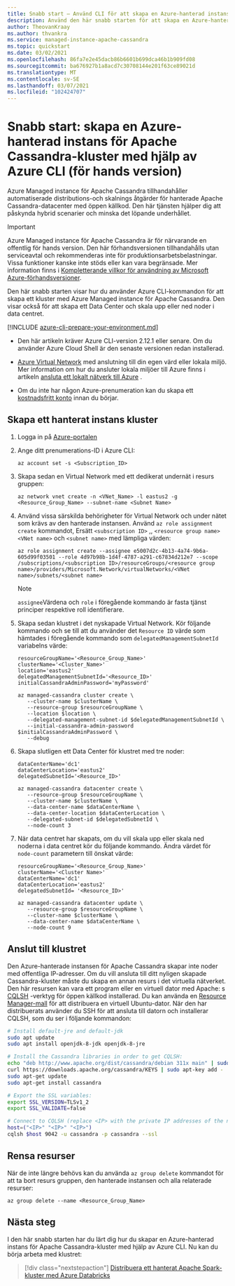```yaml
---
title: Snabb start – Använd CLI för att skapa en Azure-hanterad instans för Apache Cassandra-kluster
description: Använd den här snabb starten för att skapa en Azure-hanterad instans för Apache Cassandra-kluster med Azure CLI.
author: TheovanKraay
ms.author: thvankra
ms.service: managed-instance-apache-cassandra
ms.topic: quickstart
ms.date: 03/02/2021
ms.openlocfilehash: 86fa7e2e45dacb86b6601b699dca46b1b909fd08
ms.sourcegitcommit: ba676927b1a8acd7c30708144e201f63ce89021d
ms.translationtype: MT
ms.contentlocale: sv-SE
ms.lasthandoff: 03/07/2021
ms.locfileid: "102424707"
---
```

# <a name="quickstart-create-an-azure-managed-instance-for-apache-cassandra-cluster-using-azure-cli-preview"></a>Snabb start: skapa en Azure-hanterad instans för Apache Cassandra-kluster med hjälp av Azure CLI (för hands version)

Azure Managed instance för Apache Cassandra tillhandahåller automatiserade distributions-och skalnings åtgärder för hanterade Apache Cassandra-datacenter med öppen källkod. Den här tjänsten hjälper dig att påskynda hybrid scenarier och minska det löpande underhållet.

> [!IMPORTANT]
> Azure Managed instance för Apache Cassandra är för närvarande en offentlig för hands version.
> Den här förhandsversionen tillhandahålls utan serviceavtal och rekommenderas inte för produktionsarbetsbelastningar. Vissa funktioner kanske inte stöds eller kan vara begränsade.
> Mer information finns i [Kompletterande villkor för användning av Microsoft Azure-förhandsversioner](https://azure.microsoft.com/support/legal/preview-supplemental-terms/).

Den här snabb starten visar hur du använder Azure CLI-kommandon för att skapa ett kluster med Azure Managed instance för Apache Cassandra. Den visar också för att skapa ett Data Center och skala upp eller ned noder i data centret.

[!INCLUDE [azure-cli-prepare-your-environment.md](../../includes/azure-cli-prepare-your-environment.md)]

* Den här artikeln kräver Azure CLI-version 2.12.1 eller senare. Om du använder Azure Cloud Shell är den senaste versionen redan installerad.

* [Azure Virtual Network](../virtual-network/virtual-networks-overview.md) med anslutning till din egen värd eller lokala miljö. Mer information om hur du ansluter lokala miljöer till Azure finns i artikeln [ansluta ett lokalt nätverk till Azure](https://docs.microsoft.com/azure/architecture/reference-architectures/hybrid-networking/) .

* Om du inte har någon Azure-prenumeration kan du skapa ett [kostnadsfritt konto](https://azure.microsoft.com/free/?WT.mc_id=A261C142F) innan du börjar.


## <a name="create-a-managed-instance-cluster"></a><a id="create-cluster"></a>Skapa ett hanterat instans kluster

1. Logga in på [Azure-portalen](https://portal.azure.com/)

1. Ange ditt prenumerations-ID i Azure CLI:

   ```azurecli-interactive
   az account set -s <Subscription_ID>
   ```

1. Skapa sedan en Virtual Network med ett dedikerat undernät i resurs gruppen:

   ```azurecli-interactive
   az network vnet create -n <VNet_Name> -l eastus2 -g <Resource_Group_Name> --subnet-name <Subnet Name>
   ```

1. Använd vissa särskilda behörigheter för Virtual Network och under nätet som krävs av den hanterade instansen. Använd `az role assignment create` kommandot, Ersätt `<subscription ID>` ,, `<resource group name>` `<VNet name>` och `<subnet name>` med lämpliga värden:

   ```azurecli-interactive
   az role assignment create --assignee e5007d2c-4b13-4a74-9b6a-605d99f03501 --role 4d97b98b-1d4f-4787-a291-c67834d212e7 --scope /subscriptions/<subscription ID>/resourceGroups/<resource group name>/providers/Microsoft.Network/virtualNetworks/<VNet name>/subnets/<subnet name>
   ```

   > [!NOTE]
   > `assignee`Värdena och `role` i föregående kommando är fasta tjänst principer respektive roll identifierare.

1. Skapa sedan klustret i det nyskapade Virtual Network. Kör följande kommando och se till att du använder det `Resource ID` värde som hämtades i föregående kommando som `delegatedManagementSubnetId` variabelns värde:

   ```azurecli-interactive
   resourceGroupName='<Resource_Group_Name>'
   clusterName='<Cluster_Name>'
   location='eastus2'
   delegatedManagementSubnetId='<Resource_ID>'
   initialCassandraAdminPassword='myPassword'
    
   az managed-cassandra cluster create \
      --cluster-name $clusterName \
      --resource-group $resourceGroupName \
      --location $location \
      --delegated-management-subnet-id $delegatedManagementSubnetId \
      --initial-cassandra-admin-password $initialCassandraAdminPassword \
      --debug
   ```

1. Skapa slutligen ett Data Center för klustret med tre noder:

   ```azurecli-interactive
   dataCenterName='dc1'
   dataCenterLocation='eastus2'
   delegatedSubnetId='<Resource_ID>'
    
   az managed-cassandra datacenter create \
      --resource-group $resourceGroupName \
      --cluster-name $clusterName \
      --data-center-name $dataCenterName \
      --data-center-location $dataCenterLocation \
      --delegated-subnet-id $delegatedSubnetId \
      --node-count 3 
   ```

1. När data centret har skapats, om du vill skala upp eller skala ned noderna i data centret kör du följande kommando. Ändra värdet för `node-count` parametern till önskat värde:

   ```azurecli-interactive
   resourceGroupName='<Resource_Group_Name>'
   clusterName='<Cluster Name>'
   dataCenterName='dc1'
   dataCenterLocation='eastus2'
   delegatedSubnetId= '<Resource_ID>'
    
   az managed-cassandra datacenter update \
      --resource-group $resourceGroupName \
      --cluster-name $clusterName \
      --data-center-name $dataCenterName \
      --node-count 9 
   ```

## <a name="connect-to-your-cluster"></a>Anslut till klustret

Den Azure-hanterade instansen för Apache Cassandra skapar inte noder med offentliga IP-adresser. Om du vill ansluta till ditt nyligen skapade Cassandra-kluster måste du skapa en annan resurs i det virtuella nätverket. Den här resursen kan vara ett program eller en virtuell dator med Apache: s [CQLSH](https://cassandra.apache.org/doc/latest/tools/cqlsh.html) -verktyg för öppen källkod installerad. Du kan använda en [Resource Manager-mall](https://azure.microsoft.com/resources/templates/101-vm-simple-linux/) för att distribuera en virtuell Ubuntu-dator. När den har distribuerats använder du SSH för att ansluta till datorn och installerar CQLSH, som du ser i följande kommandon:

```bash
# Install default-jre and default-jdk
sudo apt update
sudo apt install openjdk-8-jdk openjdk-8-jre

# Install the Cassandra libraries in order to get CQLSH:
echo "deb http://www.apache.org/dist/cassandra/debian 311x main" | sudo tee -a /etc/apt/sources.list.d/cassandra.sources.list
curl https://downloads.apache.org/cassandra/KEYS | sudo apt-key add -
sudo apt-get update
sudo apt-get install cassandra

# Export the SSL variables:
export SSL_VERSION=TLSv1_2
export SSL_VALIDATE=false

# Connect to CQLSH (replace <IP> with the private IP addresses of the nodes in your Datacenter):
host=("<IP>" "<IP>" "<IP>")
cqlsh $host 9042 -u cassandra -p cassandra --ssl
```

## <a name="clean-up-resources"></a>Rensa resurser

När de inte längre behövs kan du använda `az group delete` kommandot för att ta bort resurs gruppen, den hanterade instansen och alla relaterade resurser:

```azurecli-interactive
az group delete --name <Resource_Group_Name>
```

## <a name="next-steps"></a>Nästa steg

I den här snabb starten har du lärt dig hur du skapar en Azure-hanterad instans för Apache Cassandra-kluster med hjälp av Azure CLI. Nu kan du börja arbeta med klustret:

> [!div class="nextstepaction"]
> [Distribuera ett hanterat Apache Spark-kluster med Azure Databricks](deploy-cluster-databricks.md)
